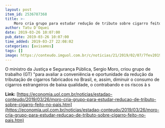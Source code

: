 ```yaml
---
layout: post
item_id: 2536787368
title: >-
    Moro cria grupo para estudar redução de tributo sobre cigarro feito no país
author: Tatu D'Oquei
date: 2019-03-26 10:07:00
pub_date: 2019-03-26 10:07:00
time_added: 2019-03-27 22:08:02
categories: [avisamos]
tags: []
image: https://conteudo.imguol.com.br/c/noticias/21/2019/02/07/7fev2019---o-ministro-da-justica-sergio-moro-durante-almoco-organizado-pelo-iasp-instituto-dos-advogados-de-sao-paulo-no-hotel-hyatt-em-sp-1549558303418_v2_615x300.jpg
---
```


O ministro da Justiça e Segurança Pública, Sergio Moro, criou grupo de trabalho (GT) "para avaliar a conveniência e oportunidade da redução da tributação de cigarros fabricados no Brasil, e, assim, diminuir o consumo de cigarros estrangeiros de baixa qualidade, o contrabando e os riscos à s

**Link:** [https://economia.uol.com.br/noticias/estadao-conteudo/2019/03/26/moro-cria-grupo-para-estudar-reducao-de-tributo-sobre-cigarro-feito-no-pais.htm](https://economia.uol.com.br/noticias/estadao-conteudo/2019/03/26/moro-cria-grupo-para-estudar-reducao-de-tributo-sobre-cigarro-feito-no-pais.htm)

